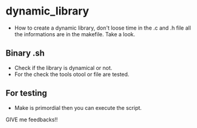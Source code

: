 # dynamic_library
* How to create a dynamic library, don't loose time in the .c and .h file all the informations are
in the makefile. Take a look.

## Binary .sh
* Check if the library is dynamical or not.
* For the check the tools otool or file are tested.

## For testing
* Make is primordial then you can execute the script.

GIVE me feedbacks!!